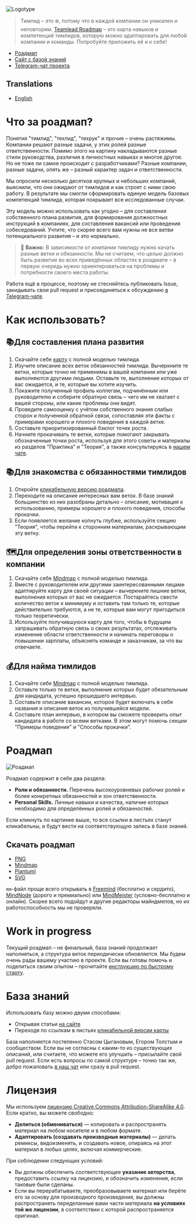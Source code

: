 ![Logotype](logo.png)

> Тимлид – это ❄️, потому что в каждой компании он уникален и неповторим.
[Teamlead Roadmap](https://tlroadmap.io) – это карта навыков и компетенций тимлидов, которую можно адаптировать для любой компании и команды. Попробуйте приложить её и к себе!

- [Роадмап](https://tlroadmap.io/roadmap-ru.svg)
- [Сайт с базой знаний](https://tlroadmap.io)
- [Telegram-чат проекта](https://tlinks.run/tlbootcamp)

## Translations
* [English](translations/README-en.md)

# Что за роадмап?
Понятия "тимлид", "техлид", "техрук" и прочие – очень растяжимы. Компании решают разные задачи, у этих ролей разные ответственности. Помимо этого на картину накладываются разные стили руководства, различия в личностных навыках и многое другое. Но не тоже ли самое происходит с разработчиками? Разные компании, разные задачи, опять же – разный характер задач и ответственности.

Мы опросили несколько десятков крупных и небольших компаний, выяснили, что они ожидают от тимлидов и как строят с ними свою работу. В результате мы смогли сформировать единую модель базовых компетенций тимлида, которая покрывает все исследованные случаи.

Эту модель можно использовать как угодно – для составления собственного плана развития, для формирования должностных инструкций в компаниях, для составления вакансий или проведения собеседований. Учтите, что скорее всего вам нужны не все ветви потенциального развития – и это нормально.

> 🚨 **Важно:** В зависимости от компании тимлиду нужно качать разные ветки и обязанности. Мы не считаем, что целью должно быть развитие во всех приведённых областях в роадмапе – в первую очередь нужно ориентироваться на проблемы и потребности своего места работы.

Работа ещё в процессе, поэтому не стесняйтесь публиковать Issue, закидывать свои pull request и присоединяться к обсуждению [в Telegram-чате](https://tlinks.run/tlbootcamp).

# Как использовать?
## 📚Для составления плана развития
1. Скачайте себе [карту](tlroadmap.io/roadmap-ru.mm) с полной моделью тимлида.
2. Изучите описание всех веток обязанностей тимлида. Вычеркните те ветки, которые точно не применимы в вашей компании или уже выполняются другими людьми. Оставьте те, выполнение которых от вас ожидается, и те, которые вы хотите изучить.
3. Покажите полученный профиль коллегам, подчинённым или руководителю и соберите обратную связь – чего им не хватает с вашей стороны, или какие проблемы они видят.
4. Проведите самооценку с учётом собственного знания слабых сторон и полученной обратной связи, сопоставляя эти факты с примерами хорошего и плохого поведения в каждой ветке.
5. Составьте приоритизированный бэклог точек роста.
6. Начните прокачивать те ветки, которые помогают закрывать обозначенные точки роста, используя для этого советы и материалы из разделов "Практика" и "Теория", а также консультируясь в [нашем чате](https://tlinks.run/tlbootcamp).

## 📚Для знакомства с обязанностями тимлидов
1. Откройте [кликабельную версию роадмапа](tlroadmap.io/roadmap-ru.svg).
2. Переходите на описание интересных вам веток. В базе знаний большинство из них разобраны детально – описание, мотивация к использованию, примеры хорошего и плохого поведения, способы прокачки.
3. Если появляется желание копнуть глубже, используйте секцию "Теория", чтобы перейти к сторонним материалам, раскрывающим эту ветку.

## 🗺Для определения зоны ответственности в компании
1. Скачайте себе [Mindmap](tlroadmap.io/roadmap-ru.mm) с полной моделью тимлида.
2. Вместе с руководителем или другими заинтересованными лицами адаптируйте карту для своей ситуации – вычеркните лишние ветки, выполнения которых от вас не ожидается. Постарайтесь свести количество веток к минимуму и оставить там только те, которые действительно требуются, а не те, которые вам могут пригодиться только теоретически.
3. Используйте получившуюся карту для того, чтобы в будущем запрашивать обратную связь о своих результатах, отслеживать изменение области ответственности и начинать переговоры о повышении зарплаты, объяснять команде и заказчикам, за что вы отвечаете.

## 💰Для найма тимлидов
1. Скачайте себе [Mindmap](tlroadmap.io/roadmap-ru.mm) с полной моделью тимлида.
2. Оставьте только те ветки, выполнение которых будет обязательным для кандидата, успешно прошедшего интервью.
3. Составьте описание вакансии, которое будет включать в себя названия и описания веток из получившейся модели.
4. Составьте план интервью, в котором вы сможете проверить опыт кандидата в работе со всеми ветками. В этом могут помочь секции "Примеры поведения" и "Способы прокачки".

# Роадмап

![Роадмап](https://tlroadmap.io/roadmap-ru.svg?sanitize=true)

Роадмап содержит в себе два раздела:
- **Роли и обязанности.** Перечень высокоуровневых рабочих ролей и более конкретных обязанностей и зон ответственности.
- **Personal Skills.** Личные навыки и качества, наличие которых необходимо для определённых ролей и обязанностей.

Если кликнуть по картинке выше, то все ссылки в листьях станут кликабельны, и будут вести на соответствующую запись в базе знаний.

## Скачать роадмап
- [PNG](https://tlroadmap.io/roadmap-ru.png)
- [Mindmap](https://tlroadmap.io/roadmap-ru.mm)
- [Plantuml](https://tlroadmap.io/roadmap-ru.puml)
- [SVG](https://tlroadmap.io/roadmap-ru.svg)

`mm`-файл проще всего открывать в [Freemind](https://sourceforge.net/projects/freemind/) (бесплатно и сердито), [MindNode](https://mindnode.com/) (дорого и премиально) или [MindMeister](https://mindmeister.com) (условно-бесплатно и онлайн). Скорее всего подойдут и другие редакторы майндмепов, но их работоспособность мы не проверяли.

# Work in progress
Текущий роадмап – не финальный, база знаний продолжает наполняться, а структура веток периодически обновляется. Мы будем очень рады вашему участию в проекте. Если вы готовы помочь и поделиться своим опытом – прочитайте [инструкцию по быстрому старту](CONTRIBUTING.md).

# База знаний
Использовать базу можно двумя способами:
- Открывая статьи [на сайте](https://tlroadmap.io/guide.html)
- Переходя по ссылкам в листьях [кликабельной версии карты](https://tlroadmap.io/roadmap-ru.svg)

База наполняется постепенно Стасом Цыгановым, Егором Толстым и сообществом. Если вы не согласны с каким-то из существующих описаний, или считаете, что можете его улучшить – присылайте свой pull request. Если есть вопросы по самой структуре – точно так же, добро пожаловать [в наш чат](https://tlinks.run/tlbootcamp) или сразу в pull request.

# Лицензия
Мы используем [лицензию Creative Commons Attribution-ShareAlike 4.0](LICENSE.md). Если кратко, вы можете свободно:
- **Делиться (обмениваться)** — копировать и распространять материал на любом носителе и в любом формате.
- **Адаптировать (создавать производные материалы)** — делать ремиксы, видоизменять, и создавать новое, опираясь на этот материал в любых целях, включая коммерческие.

При соблюдении следующих условий:
- Вы должны обеспечить соответствующее **указание авторства**, предоставить ссылку на лицензию, и обозначить изменения, если таковые были сделаны.
- Если вы перерабатываете, преобразовываете материал или берёте его за основу для производного произведения, вы должны распространять переделанные вами части материала **на условиях той же лицензии**, в соответствии с которой распространяется оригинал.
